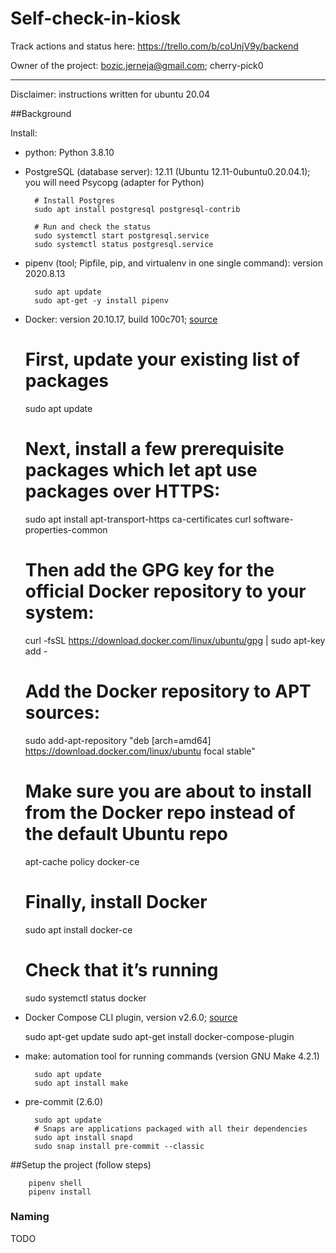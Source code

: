 # Self-check-in-kiosk

Track actions and status here:
https://trello.com/b/coUnjV9y/backend

Owner of the project: bozic.jerneja@gmail.com; cherry-pick0

---------------------------------------------------------

Disclaimer: instructions written for ubuntu 20.04

##Background

Install:

- python: Python 3.8.10

- PostgreSQL (database server): 12.11 (Ubuntu 12.11-0ubuntu0.20.04.1); you will need Psycopg (adapter for Python)


        # Install Postgres
        sudo apt install postgresql postgresql-contrib
        
        # Run and check the status
        sudo systemctl start postgresql.service
        sudo systemctl status postgresql.service


- pipenv (tool; Pipfile, pip, and virtualenv in one single command): version 2020.8.13


        sudo apt update
        sudo apt-get -y install pipenv
        
- Docker: version 20.10.17, build 100c701; [source](https://www.digitalocean.com/community/tutorials/how-to-install-and-use-docker-on-ubuntu-20-04)


    # First, update your existing list of packages
    sudo apt update
    
    # Next, install a few prerequisite packages which let apt use packages over HTTPS:
    sudo apt install apt-transport-https ca-certificates curl software-properties-common
    
    # Then add the GPG key for the official Docker repository to your system:
    curl -fsSL https://download.docker.com/linux/ubuntu/gpg | sudo apt-key add -
    
    # Add the Docker repository to APT sources:
    sudo add-apt-repository "deb [arch=amd64] https://download.docker.com/linux/ubuntu focal stable"

    # Make sure you are about to install from the Docker repo instead of the default Ubuntu repo
    apt-cache policy docker-ce
    
    # Finally, install Docker
    sudo apt install docker-ce
    
    # Check that it’s running
    sudo systemctl status docker

- Docker Compose CLI plugin, version v2.6.0; [source](https://docs.docker.com/compose/install/compose-plugin/#installing-compose-on-linux-systems)


    sudo apt-get update
    sudo apt-get install docker-compose-plugin
    
- make: automation tool for running commands (version GNU Make 4.2.1)

 
        sudo apt update
        sudo apt install make

- pre-commit (2.6.0)

        
        sudo apt update
        # Snaps are applications packaged with all their dependencies
        sudo apt install snapd
        sudo snap install pre-commit --classic

##Setup the project (follow steps)

        pipenv shell
        pipenv install
        
### Naming
 TODO
